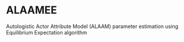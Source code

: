 # ALAAMEE
Autologistic Actor Attribute Model (ALAAM) parameter estimation using Equilibrium Expectation algorithm
